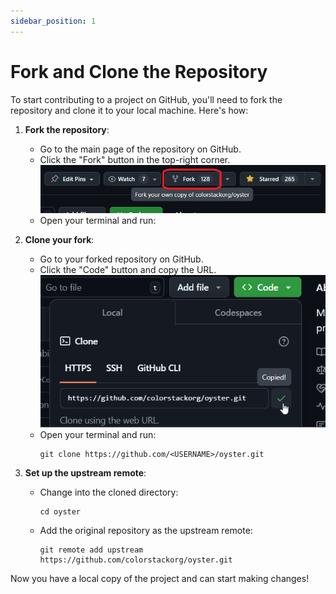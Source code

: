 ```yaml
---
sidebar_position: 1
---
```


# Fork and Clone the Repository

To start contributing to a project on GitHub, you'll need to fork the repository and clone it to your local machine. Here's how:

1. **Fork the repository**:

   - Go to the main page of the repository on GitHub.
   - Click the "Fork" button in the top-right corner.
     ![fork button](/img/fork-button.png)
   - Open your terminal and run:

2. **Clone your fork**:

   - Go to your forked repository on GitHub.
   - Click the "Code" button and copy the URL.
     ![fork button](/img/code-button.gif)
   - Open your terminal and run:
     ```
     git clone https://github.com/<USERNAME>/oyster.git
     ```

3. **Set up the upstream remote**:
   - Change into the cloned directory:
     ```
     cd oyster
     ```
   - Add the original repository as the upstream remote:
     ```
     git remote add upstream https://github.com/colorstackorg/oyster.git
     ```

Now you have a local copy of the project and can start making changes!
